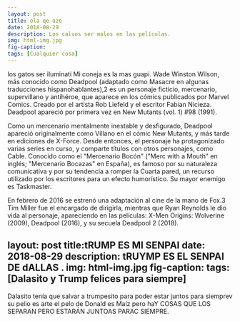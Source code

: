 ```yaml
---
layout: post
title: ola qe aze
date: 2018-08-29
description: Los calvos ser malos en las películas.
img: html-img.jpg 
fig-caption: 
tags: [Cualquier cosa]
---
```


los gatos ser iluminati
Mi coneja es la mas guapi.
Wade Winston Wilson, más conocido como Deadpool (adaptado como Masacre en algunas traducciones hispanohablantes),2​ es un personaje ficticio, mercenario, supervillano y antihéroe, que aparece en los cómics publicados por Marvel Comics. Creado por el artista Rob Liefeld y el escritor Fabian Nicieza. Deadpool apareció por primera vez en New Mutants (vol. 1) #98 (1991).

Como un mercenario mentalmente inestable y desfigurado, Deadpool apareció originalmente como Villano en el cómic New Mutants, y más tarde en ediciones de X-Force. Desde entonces, el personaje ha protagonizado varias series en curso, y comparte títulos con otros personajes, como Cable. Conocido como el "Mercenario Bocón" ("Merc with a Mouth" en inglés; "Mercenario Bocazas" en España), es famoso por su naturaleza comunicativa y por su tendencia a romper la Cuarta pared, un recurso utilizado por los escritores para un efecto humorístico. Su mayor enemigo es Taskmaster.

En febrero de 2016 se estrenó una adaptación al cine de la mano de Fox.3​ Tim Miller fue el encargado de dirigirla, mientras que Ryan Reynolds le dio vida al personaje, apareciendo en las películas: X-Men Origins: Wolverine (2009), Deadpool (2016), y su secuela Deadpool 2 (2018).

layout: post
title:tRUMP ES MI SENPAI
date: 2018-08-29
description: tRUYMP ES EL SENPAI DE dALLAS .
img: html-img.jpg 
fig-caption: 
tags: [Dalasito y Trump felices para siempre]
---
Dalasito tenía que salvar a trumpesito para poder estar juntos para siemprev su pelio es arte el pelo de Donald es Maíz pero haY COSAS QUE LOS SEPARAN PERO ESTARÁN JUNTOAS PARAC SIEMPRE.
